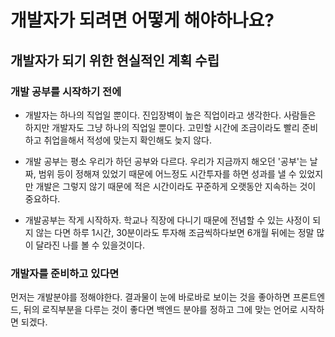 # 개발자가 되려면 어떻게 해야하나요?

## 개발자가 되기 위한 현실적인 계획 수립

### 개발 공부를 시작하기 전에

-   개발자는 하나의 직업일 뿐이다.
    진입장벽이 높은 직업이라고 생각한다. 사람들은 하지만 개발자도 그냥 하나의 직업일 뿐이다. 고민할 시간에 조금이라도 빨리 준비하고 취업을해서 적성에 맞는지 확인해도 늦지 않다.

-   개발 공부는 평소 우리가 하던 공부와 다르다.
    우리가 지금까지 해오던 '공부'는 날짜, 범위 등이 정해져 있었기 때문에 어느정도 시간투자를 하면 성과를 낼 수 있었지만 개발은 그렇지 않기 때문에 적은 시간이라도 꾸준하게 오랫동안 지속하는 것이 중요하다.

-   개발공부는 작게 시작하자.
    학교나 직장에 다니기 때문에 전념할 수 있는 사정이 되지 않는 다면 하루 1시간, 30분이라도 투자해 조금씩하다보면 6개월 뒤에는 정말 많이 달라진 나를 볼 수 있을것이다.

### 개발자를 준비하고 있다면

먼저는 개발분야를 정해야한다. 결과물이 눈에 바로바로 보이는 것을 좋아하면 프론트엔드, 뒤의 로직부분을 다루는 것이 좋다면 백엔드 분야를 정하고 그에 맞는 언어로 시작하면 되겠다.
